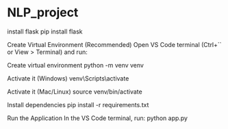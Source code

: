 # NLP_project
install flask 
pip install flask

Create Virtual Environment (Recommended)
Open VS Code terminal (Ctrl+``  or View > Terminal) and run:

 Create virtual environment
python -m venv venv

Activate it (Windows)
venv\Scripts\activate


 Activate it (Mac/Linux)
source venv/bin/activate

 Install dependencies
pip install -r requirements.txt

 Run the Application
In the VS Code terminal, run:
python app.py
